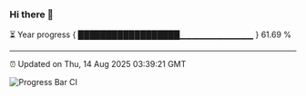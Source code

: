 ### Hi there 👋

⏳ Year progress { ██████████████████▁▁▁▁▁▁▁▁▁▁▁▁ } 61.69 %

---

⏰ Updated on Thu, 14 Aug 2025 03:39:21 GMT

![Progress Bar CI](https://github.com/IshwaranRudhara/GIT-ACTION/workflows/Progress%20Bar%20CI/badge.svg)
